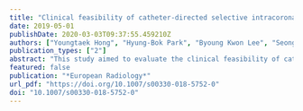 ```yaml
---
title: "Clinical feasibility of catheter-directed selective intracoronary computed tomography angiography using an extremely low dose of iodine in patients with coronary artery disease"
date: 2019-05-01
publishDate: 2020-03-03T09:37:55.459210Z
authors: ["Youngtaek Hong", "Hyung-Bok Park", "Byoung Kwon Lee", "Seongmin Ha", "Yeonggul Jang", "Byunghwan Jeon", "Sunghee Jung", "Hackjoon Shim", "Yang Soo Jang", "Hyuk-Jae Chang"]
publication_types: ["2"]
abstract: "This study aimed to evaluate the clinical feasibility of catheter-directed selective computed tomography angiography (S-CTA) in patients with coronary artery disease (CAD)."
featured: false
publication: "*European Radiology*"
url_pdf: "https://doi.org/10.1007/s00330-018-5752-0"
doi: "10.1007/s00330-018-5752-0"
---
```


